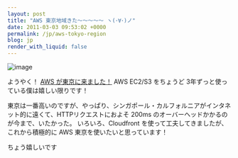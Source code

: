 ```yaml
---
layout: post
title: "AWS 東京地域きた～～～～～ ヽ(･∀･)ノ"
date: 2011-03-03 09:53:02 +0000
permalink: /jp/aws-tokyo-region
blog: jp
render_with_liquid: false
---
```


![image](http://static.ianlewis.org/prod/img/651/logo_aws.gif)

ようやく！ [AWS
が東京に来ました！](http://aws.typepad.com/aws/2011/03/now-open-aws-region-in-tokyo.html)
AWS EC2/S3 をちょうど 3年ずっと使っている僕は嬉しい限りです！

東京は一番高いのですが、やっぱり、シンガポール・カルフォルニアがインタネット的に遠くて、HTTPリクエストにおよそ 200ms
のオーバーヘッドかかるのが今まで、いたかった。 いろいろ、Cloudfront
を使って工夫してきましたが、これから積極的に AWS 東京を使いたいと思っています！

ちょう嬉しいです
